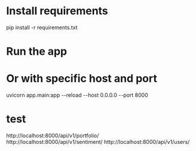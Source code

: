 # Install requirements
pip install -r requirements.txt


# Run the app

# Or with specific host and port
uvicorn app.main:app --reload --host 0.0.0.0 --port 8000


# test

http://localhost:8000/api/v1/portfolio/
http://localhost:8000/api/v1/sentiment/
http://localhost:8000/api/v1/users/